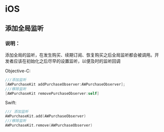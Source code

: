 # iOS

## 添加全局监听
### 说明：
添加全局的监听，在发生购买、续期订阅、恢复购买之后全局监听都会被调用。开发者应该在初始化之后尽早的设置监听，以便及时的监听回调

Objective-C:

```Objective-C
///添加监听
[AWPurchaseKit addPurchaseObserver:AWPurchaseObserver];
///移除监听
[AWPurchaseKit removePurchaseObserver:self]
```

Swift:

```Swift
/// 添加监听
AWPurchaseKit.add(AWPurchaseObserver)
///移除监听
AWPurchaseKit.remove(AWPurchaseObserver)
```
